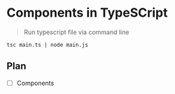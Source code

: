 # Components in TypeSCript

> Run typescript file via command line

```shell
tsc main.ts | node main.js
```

## Plan

- [ ] Components
